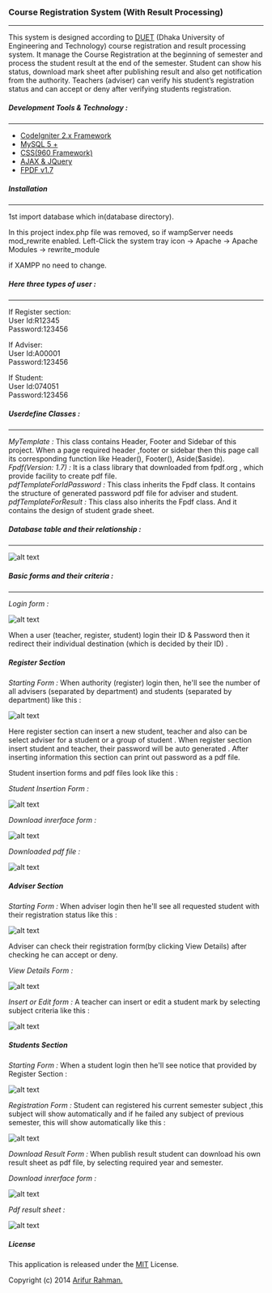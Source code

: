 ### Course Registration System (With Result Processing)
---
This system is designed according to [DUET](http://www.duet.ac.bd/) (Dhaka University of Engineering and Technology) course registration and result processing system.  It manage the Course Registration at the beginning of semester and process the student result at the end of the semester. Student can show his status, download mark sheet after publishing result and also get notification from the authority. Teachers (adviser) can verify his student’s registration status and can accept or deny after verifying students registration.

##### Development Tools & Technology :
---
* [CodeIgniter 2.x Framework](https://www.codeigniter.com/)
* [MySQL 5 +](https://www.mysql.com/)
* [CSS(960 Framework)](http://960.gs/)
* [AJAX & JQuery](https://jquery.com/)
* [FPDF v1.7](http://fpdf.org/)

##### Installation
---
1st import database which in(database directory).

In this project index.php file was removed, 
so if wampServer
needs mod_rewrite enabled.
Left-Click the system tray icon -> Apache -> Apache Modules -> rewrite_module

if XAMPP no need to change.

##### Here three types of user :
---

If Register section: </br>
User Id:R12345 </br>
Password:123456 </br>

If Adviser: </br>
User Id:A00001 </br>
Password:123456 </br>

If Student: </br>
User Id:074051 </br>
Password:123456 </br>

##### Userdefine Classes :
---
*MyTemplate :* This class contains Header, Footer and Sidebar of this project. When a page required header ,footer or sidebar then this page call its corresponding function like Header(), Footer(), Aside($aside). </br>
*Fpdf(Version: 1.7) :* It is a class library that downloaded from fpdf.org , which provide facility to create pdf file. </br>
*pdfTemplateForIdPassword :* This class inherits the Fpdf class. It contains the structure of  generated password pdf file for adviser and student. </br>
*pdfTemplateForResult :* This class also inherits the Fpdf class. And it contains the design of student grade sheet.

##### Database table and their relationship :
---
![alt text](http://i.imgur.com/fnTMkcw.jpg "Database design")

##### Basic forms and their criteria :
---
*Login form :*

![alt text](http://i.imgur.com/9ZTODuB.jpg "Login form")

When a user (teacher, register, student) login their ID & Password then it redirect their individual
destination (which is decided by their ID) .

##### Register Section
*Starting Form :* When authority (register) login then, he'll see the number of all advisers (separated by department) and students (separated by department) like this :

![alt text](http://i.imgur.com/hpkKyx0.jpg "Register summary")

Here register section can insert a new student, teacher and also can be select adviser for a student or a group of student . When register section insert student and teacher, their password will be auto generated . After inserting information this section can print out password as a pdf file.

Student insertion forms and pdf files look like this :

*Student Insertion Form :*

![alt text](http://i.imgur.com/UDfID1O.jpg "Student Insertion Form")

*Download inrerface form :*

![alt text](http://i.imgur.com/9fZNYyE.jpg "Download inrerface form")

*Downloaded pdf file :*

![alt text](http://i.imgur.com/TbReSIV.jpg "Downloaded pdf file")

##### Adviser Section

*Starting Form :* When adviser login then he'll see all requested student with their registration status like this :

![alt text](http://i.imgur.com/SjgbEt1.jpg "Adviser startup")

Adviser can check their registration form(by clicking View Details) after checking he can accept or deny.

*View Details Form :*

![alt text](http://i.imgur.com/mqPx30r.jpg "View Details Form")

*Insert or Edit form :* A teacher can insert or edit a student mark by selecting subject criteria like this :

![alt text](http://i.imgur.com/e4eeeqM.jpg "Insert or Edit form for teacher")

##### Students Section

*Starting Form :* When a student login then he'll see notice that provided by Register Section :

![alt text](http://i.imgur.com/qpWif8I.jpg "Students startup form")

*Registration Form :* Student can registered his current semester subject ,this subject will show automatically and if he failed any subject of previous semester, this will show automatically like this :

![alt text](http://i.imgur.com/ZqRJBeu.jpg "Registration Form")

*Download Result Form :* When publish result student can download his own result sheet as pdf file, by selecting required year and semester.

*Download inrerface form :*

![alt text](http://i.imgur.com/gE91zIn.jpg "Download inrerface form")

*Pdf result sheet :*

![alt text](http://i.imgur.com/8ZPBnPU.gif "Pdf result sheet")

##### License

This application is released under the [MIT](http://www.opensource.org/licenses/MIT) License.

Copyright (c) 2014 [Arifur Rahman.](http://arifur-rahman-sazal.blogspot.com/)
